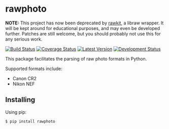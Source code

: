 # rawphoto

**NOTE:** This project has now been deprecated by
[rawkit](https://github.com/photoshell/rawkit), a libraw wrapper. It will be
kept around for educational purposes, and may even be developed further.
Patches are still welcome, but you should probably not use this for any serious
work.

[![Build Status](https://travis-ci.org/photoshell/rawphoto.svg)](https://travis-ci.org/photoshell/rawphoto)
[![Coverage Status](https://coveralls.io/repos/photoshell/rawphoto/badge.svg?branch=master)](https://coveralls.io/r/photoshell/rawphoto?branch=master)
[![Latest Version](https://img.shields.io/pypi/v/rawphoto.svg)](https://pypi.python.org/pypi/rawphoto/)
[![Development Status](https://img.shields.io/pypi/status/rawphoto.svg)](https://pypi.python.org/pypi/rawphoto/)

This package facilitates the parsing of raw photo formats in Python.

Supported formats include:

  - Canon CR2
  - Nikon NEF

## Installing

Using pip:

    $ pip install rawphoto
